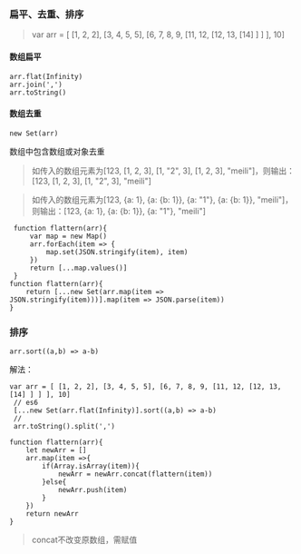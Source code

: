 ### 扁平、去重、排序
> var arr = [ [1, 2, 2], [3, 4, 5, 5], [6, 7, 8, 9, [11, 12, [12, 13, [14] ] ] ], 10]

#### 数组扁平
```
arr.flat(Infinity)
arr.join(',')
arr.toString()
```
#### 数组去重
```
new Set(arr)
```
数组中包含数组或对象去重
> 如传入的数组元素为[123, [1, 2, 3], [1, "2", 3], [1, 2, 3], "meili"]，则输出：[123, [1, 2, 3], [1, "2", 3], "meili"]

> 如传入的数组元素为[123, {a: 1}, {a: {b: 1}}, {a: "1"}, {a: {b: 1}}, "meili"]，则输出：[123, {a: 1}, {a: {b: 1}}, {a: "1"}, "meili"]
```
 function flattern(arr){
     var map = new Map()
     arr.forEach(item => {
         map.set(JSON.stringify(item), item)
     })
     return [...map.values()]
 }
function flattern(arr){
    return [...new Set(arr.map(item => JSON.stringify(item)))].map(item => JSON.parse(item))
}
```
### 排序
```
arr.sort((a,b) => a-b)
```
解法：
```
var arr = [ [1, 2, 2], [3, 4, 5, 5], [6, 7, 8, 9, [11, 12, [12, 13, [14] ] ] ], 10]
 // es6
 [...new Set(arr.flat(Infinity)].sort((a,b) => a-b)
 //
 arr.toString().split(',')
```

```
function flattern(arr){
    let newArr = []
    arr.map(item =>{
        if(Array.isArray(item)){
            newArr = newArr.concat(flattern(item))
        }else{
            newArr.push(item)
        }
    })
    return newArr
}
```
> concat不改变原数组，需赋值